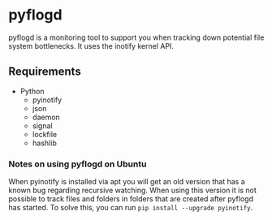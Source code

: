 # pyflogd

pyflogd is a monitoring tool to support you when tracking down 
potential file system bottlenecks. It uses the inotify kernel API.

## Requirements

- Python
  - pyinotify
  - json
  - daemon
  - signal
  - lockfile
  - hashlib

### Notes on using pyflogd on Ubuntu

When pyinotify is installed via apt you will get an old version that has a 
known bug regarding recursive watching. When using this version it is not 
possible to track files and folders in folders that are created after pyflogd 
has started. To solve this, you can run `pip install --upgrade pyinotify`.
